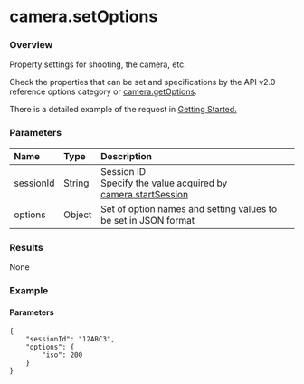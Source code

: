 # camera.setOptions

### Overview

Property settings for shooting, the camera, etc.

Check the properties that can be set and specifications by the API v2.0 reference options category or [camera.getOptions](camera.get_options.md).

There is a detailed example of the request in [Getting Started.](../getting_started.md#3-acquireset-properties)

### Parameters

| Name | Type | Description |
|:--|:--|:--|
| sessionId | String | Session ID<br>Specify the value acquired by [camera.startSession](camera.start_session.md) |
| options | Object | Set of option names and setting values to be set in JSON format |

### Results

None

### Example

#### Parameters

```
{
    "sessionId": "12ABC3",
    "options": {
        "iso": 200
    }
}
```
